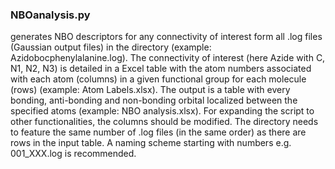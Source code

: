 ### NBOanalysis.py 
generates NBO descriptors for any connectivity of interest form all .log files (Gaussian output files) in the directory (example: Azidobocphenylalanine.log). The connectivity of interest (here Azide with C, N1, N2, N3) is detailed in a Excel table with the atom numbers associated with each atom (columns) in a given functional group for each molecule (rows) (example: Atom Labels.xlsx). The output is a table with every bonding, anti-bonding and non-bonding orbital localized between the specified atoms (example: NBO analysis.xlsx). 
For expanding the script to other functionalities, the columns should be modified. The directory needs to feature the same number of .log files (in the same order) as there are rows in the input table. A naming scheme starting with numbers e.g. 001_XXX.log is recommended. 

